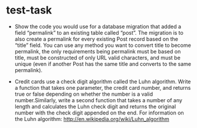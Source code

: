 # test-task

* Show the code you would use for a database migration that added a field “permalink” to
an existing table called “post”. The migration is to also create a permalink for every
existing Post record based on the “title” field. You can use any method you want to
convert title to become permalink, the only requirements being permalink must be based
on title, must be constructed of only URL valid characters, and must be unique (even if
another Post has the same title and converts to the same permalink).

* Credit cards use a check digit algorithm called the Luhn algorithm. Write a function that
takes one parameter, the credit card number, and returns true or false depending on
whether the number is a valid number.Similarly, write a second function that takes a
number of any length and calculates the Luhn check digit and returns the original
number with the check digit appended on the end.
For information on the Luhn algorithm:
http://en.wikipedia.org/wiki/Luhn_algorithm

